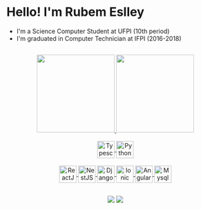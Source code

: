 # Hello! I'm Rubem Eslley

<div>
  <ul>
    <li>I'm a Science Computer Student at UFPI (10th period)</li>
    <li>I'm graduated in Computer Technician at IFPI (2016-2018)</li>
  </ul>
</div>

##

<div align="center">
  <a href="https://github.com/eslley">
  <img height="180em" src="https://github-readme-stats.vercel.app/api?username=eslley&show_icons=true&theme=dark&include_all_commits=true&count_private=true"/>
  <img height="180em" src="https://github-readme-stats.vercel.app/api/top-langs/?username=eslley&layout=compact&theme=dark"/>
</div>
  
<div align="center" style="display: inline_block"><br>
  <img align="center" alt="Typescript" height="40" widht="50" src="https://cdn.jsdelivr.net/gh/devicons/devicon/icons/typescript/typescript-original.svg" />
  <img align="center" alt="Python" height="40" widht="50" src="https://cdn.jsdelivr.net/gh/devicons/devicon/icons/python/python-original.svg" />
</div>
  
<div align="center" style="display: inline_block"><br>
  <img align="center" alt="ReactJS" height="40" widht="50" src="https://cdn.jsdelivr.net/gh/devicons/devicon/icons/react/react-original.svg" />
  <img align="center" alt="NestJS" height="40" widht="50" src="https://cdn.jsdelivr.net/gh/devicons/devicon/icons/nestjs/nestjs-plain.svg" />
  <img align="center" alt="Django" height="40" widht="50" src="https://cdn.jsdelivr.net/gh/devicons/devicon/icons/django/django-plain.svg" />
  <img align="center" alt="Ionic" height="40" widht="50" src="https://cdn.jsdelivr.net/gh/devicons/devicon/icons/ionic/ionic-original.svg" />
  <img align="center" alt="AngularJS" height="40" widht="50" src="https://cdn.jsdelivr.net/gh/devicons/devicon/icons/angularjs/angularjs-original.svg" />
  <img align="center" alt="Mysql" height="40" widht="50" src="https://cdn.jsdelivr.net/gh/devicons/devicon/icons/mysql/mysql-original.svg" />
</div>
  
##
  
<div align="center">
  <a href="https://www.linkedin.com/in/rubem-eslley-528651248/"><img src="https://img.shields.io/badge/LinkedIn-0077B5?style=for-the-badge&logo=linkedin&logoColor=white" target="_blank" /></a>
  <a href="mailto:rubemeslley@gmail.com" target="_blank"><img src="https://img.shields.io/badge/Gmail-D14836?style=for-the-badge&logo=gmail&logoColor=white" target="_blank" /></a><br>
</div>
